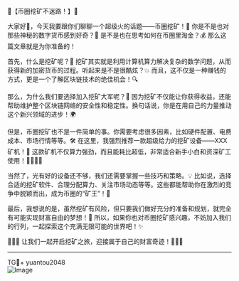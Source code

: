 🚀【币圈挖矿不迷路！】🚀

大家好👋，今天我要跟你们聊聊一个超级火的话题——币圈挖矿！🎉 你是不是也对那些神秘的数字货币感到好奇？🧐 是不是也在思考如何在币圈里淘金？💰 那么这篇文章就是为你准备的！

首先，什么是挖矿呢？🤔 挖矿其实就是利用计算机算力解决复杂的数学问题，从而获得新的加密货币的过程。听起来是不是很酷炫？💥 而且，这不仅是一种赚钱的方式，更是一个了解区块链技术的绝佳机会！🔍

那么，为什么我们要选择加入挖矿大军呢？💪 因为挖矿不仅能让你获得收益，还能帮助维护整个区块链网络的安全性和稳定性。换句话说，你是在用自己的力量推动这个新兴领域的进步！🌍

但是，币圈挖矿也不是一件简单的事。你需要考虑很多因素，比如硬件配置、电费成本、市场行情等等。🛠️ 在这里，我强烈推荐一款超级给力的挖矿设备——XXX矿机！🌟 这款矿机不仅算力强劲，而且能耗比超低，非常适合新手小白和资深矿工使用！👨‍💻👩‍💻

当然了，光有好的设备还不够，我们还需要掌握一些技巧和策略。💡 比如说，选择合适的挖矿软件、合理分配算力、关注市场动态等等。这些都能帮助你在激烈的竞争中脱颖而出，成为币圈的“矿王”！👑

最后，我想说的是，虽然挖矿有风险，但只要我们做好充分的准备和规划，就完全有可能实现财富自由的梦想！🌈 所以，如果你也对币圈挖矿感兴趣，不妨加入我们的行列，一起探索这个充满无限可能的世界吧！✨

🚀🚀🚀 让我们一起开启挖矿之旅，迎接属于自己的财富奇迹！🚀🚀🚀

---

TG💪+ yuantou2048  
![Image](https://github.com/user-attachments/assets/42a5a4a5-fea9-4a1d-8aa0-73e57e430cca)